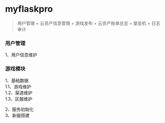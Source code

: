 # myflaskpro
> 用户管理 + 云资产信息管理 + 游戏发布 + 云资产账单总览 + 堡垒机 + 日志审计


### 用户管理
1、用户信息维护

### 游戏模块
1、基础数据  
1.1、游戏维护  
1.2、渠道维护  
1.3、区服维护
  
2、服务初始化  
3、新服搭建
